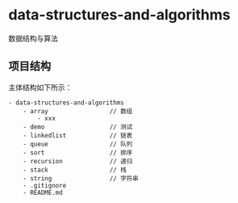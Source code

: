 # data-structures-and-algorithms
数据结构与算法

## 项目结构
主体结构如下所示：
    
    - data-structures-and-algorithms
        - array                 // 数组
            - xxx
        - demo                  // 测试
        - linkedlist            // 链表
        - queue                 // 队列
        - sort                  // 排序
        - recursion             // 递归
        - stack                 // 栈
        - string                // 字符串
        - .gitignore
        - README.md
        
